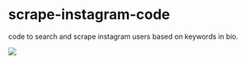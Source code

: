 # scrape-instagram-code
code to search and scrape instagram users based on keywords in bio.

<p align="left">
  <img src="https://instagram-brand.com/wp-content/uploads/2016/11/Instagram_AppIcon_Aug2017.png?w=300" />
</p>
